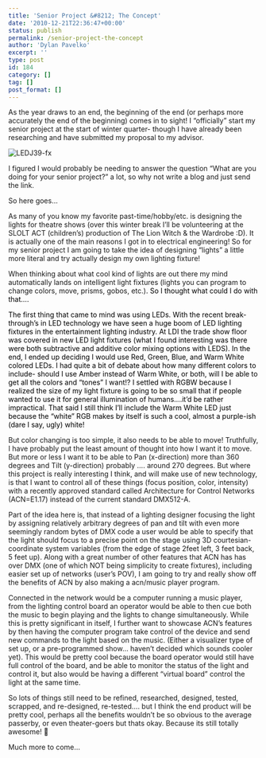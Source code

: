 ```yaml
---
title: 'Senior Project &#8212; The Concept'
date: '2010-12-21T22:36:47+00:00'
status: publish
permalink: /senior-project-the-concept
author: 'Dylan Pavelko'
excerpt: ''
type: post
id: 184
category: []
tag: []
post_format: []
---
```

As the year draws to an end, the beginning of the end (or perhaps more accurately the end of the beginning) comes in to sight! I “officially” start my senior project at the start of winter quarter- though I have already been researching and have submitted my proposal to my advisor.

![](https://i2.wp.com/www.dylanpavelko.com/blog/wp-content/uploads/2010/12/LEDJ39-fx-300x300.jpg?resize=300%2C300 "LEDJ39-fx")

I figured I would probably be needing to answer the question “What are you doing for your senior project?” a lot, so why not write a blog and just send the link.

So here goes…

As many of you know my favorite past-time/hobby/etc. is designing the lights for theatre shows (over this winter break I’ll be volunteering at the SLOLT ACT (children’s) production of The Lion Witch &amp; the Wardrobe :D). It is actually one of the main reasons I got in to electrical engineering! So for my senior project I am going to take the idea of designing “lights” a little more literal and try actually design my own lighting fixture!

When thinking about what cool kind of lights are out there my mind automatically lands on intelligent light fixtures (lights you can program to change colors, move, prisms, gobos, etc.)<span style="color: #000000;">. So I thought what could I do with that…. </span>

<span style="color: #0000ff;"><span style="color: #000000;">The first thing that came to mind was using LEDs. With the recent break-through’s in LED technology we have seen a huge boom of LED lighting fixtures in the entertainment lighting industry. At LDI the trade show floor was covered in new LED light fixtures (what I found interesting was there were both subtractive and additive color mixing options with LEDS). In the end,</span><span style="color: #000000;"> I ended up deciding I would use Red, Green, Blue, and Warm White colored LEDs. I had quite a bit of debate about how many different colors to include- should I use Amber instead of Warm White, or both, will I be able to get all the colors and “tones” I want!? I settled with RGBW because I realized the size of my light fixture is going to be so small that if people wanted to use it for general illumination of humans….it’d be rather impractical. That said I still think I’ll include the Warm White LED just because the “white” RGB makes by itself is such a cool, almost a purple-ish (dare I say, ugly) white!</span></span>

But color changing is too simple, it also needs to be able to move! Truthfully, I have probably put the least amount of thought into how I want it to move. But more or less I want it to be able to Pan (x-direction) more than 360 degrees and Tilt (y-direction) probably …. around 270 degrees. But where this project is really interesting I think, and will make use of new technology, is that I want to control all of these things (focus position, color, intensity) with a recently approved standard called Architecture for Control Networks (ACN=E1.17) instead of the current standard DMX512-A.

Part of the idea here is, that instead of a lighting designer focusing the light by assigning relatively arbitrary degrees of pan and tilt with even more seemingly random bytes of DMX code a user would be able to specify that the light should focus to a precise point on the stage using 3D courtesian-coordinate system variables (from the edge of stage 2feet left, 3 feet back, 5 feet up). Along with a great number of other features that ACN has has over DMX (one of which NOT being simplicity to create fixtures), including easier set up of networks (user’s POV), I am going to try and really show off the benefits of ACN by also making a acn/music player program.

Connected in the network would be a computer running a music player, from the lighting control board an operator would be able to then cue both the music to begin playing and the lights to change simultaneously. While this is pretty significant in itself, I further want to showcase ACN’s features by then having the computer program take control of the device and send new commands to the light based on the music. (Either a visualizer type of set up, or a pre-programmed show… haven’t decided which sounds cooler yet). This would be pretty cool because the board operator would still have full control of the board, and be able to monitor the status of the light and control it, but also would be having a different “virtual board” control the light at the same time.

So lots of things still need to be refined, researched, designed, tested, scrapped, and re-designed, re-tested…. but I think the end product will be pretty cool, perhaps all the benefits wouldn’t be so obvious to the average passerby, or even theater-goers but thats okay. Because its still totally awesome! 🙂

Much more to come…